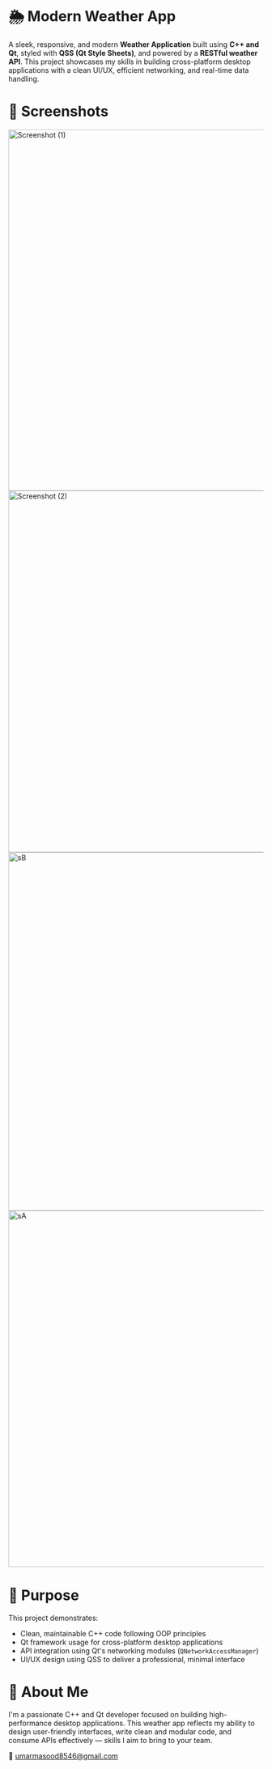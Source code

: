 🌦️ Modern Weather App
======================
A sleek, responsive, and modern **Weather Application** built using **C++ and Qt**, styled with **QSS (Qt Style Sheets)**, and powered by a **RESTful weather API**. This project showcases my skills in building cross-platform desktop applications with a clean UI/UX, efficient networking, and real-time data handling.

 📸 Screenshots
=================
<img width="1361" height="714" alt="Screenshot (1)" src="https://github.com/user-attachments/assets/7894604c-9df8-496a-a83d-6e9d81e1d038" />
<img width="1356" height="715" alt="Screenshot (2)" src="https://github.com/user-attachments/assets/26dc97de-829f-47f2-bfa3-ebc0a81bdb1f" />
<img width="1365" height="708" alt="sB" src="https://github.com/user-attachments/assets/a544f46a-cdb7-4b7c-9c22-3051b848dbe3" />
<img width="1365" height="705" alt="sA" src="https://github.com/user-attachments/assets/9fb4ede6-fd31-4f4e-9bd8-f64f59e0c07d" />


🎯 Purpose
============
This project demonstrates:
- Clean, maintainable C++ code following OOP principles
- Qt framework usage for cross-platform desktop applications
- API integration using Qt's networking modules (`QNetworkAccessManager`)
- UI/UX design using QSS to deliver a professional, minimal interface
  
💼 About Me
=============
I'm a passionate C++ and Qt developer focused on building high-performance desktop applications. This weather app reflects my ability to design user-friendly interfaces, write clean and modular code, and consume APIs effectively — skills I aim to bring to your team.

📧 umarmasood8546@gmail.com  

